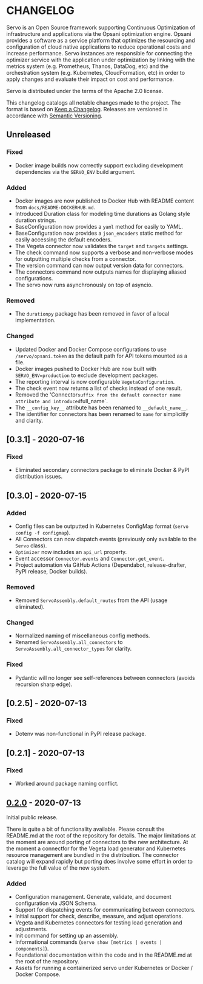 # CHANGELOG

Servo is an Open Source framework supporting Continuous Optimization of infrastructure
and applications via the Opsani optimization engine. Opsani provides a software as a
service platform that optimizes the resourcing and configuration of cloud native
applications to reduce operational costs and increase performance. Servo instances are
responsible for connecting the optimizer service with the application under optimization
by linking with the metrics system (e.g. Prometheus, Thanos, DataDog, etc) and the
orchestration system (e.g. Kubernetes, CloudFormation, etc) in order to apply changes
and evaluate their impact on cost and performance.

Servo is distributed under the terms of the Apache 2.0 license. 

This changelog catalogs all notable changes made to the project. The format
is based on [Keep a Changelog](https://keepachangelog.com/en/1.0.0/). Releases are 
versioned in accordance with [Semantic Versioning](https://semver.org/spec/v2.0.0.html).

## Unreleased

### Fixed
- Docker image builds now correctly support excluding development dependencies via the `SERVO_ENV` build argument.

### Added
- Docker images are now published to Docker Hub with README content from `docs/README-DOCKERHUB.md`.
- Introduced Duration class for modeling time durations as Golang style duration strings.
- BaseConfiguration now provides a `yaml` method for easily to YAML.
- BaseConfiguration now provides a `json_encoders` static method for easily accessing the default encoders.
- The Vegeta connector now validates the `target` and `targets` settings.
- The check command now supports a verbose and non-verbose modes for outputting multiple checks from a connector.
- The version command can now output version data for connectors.
- The connectors command now outputs names for displaying aliased configurations.
- The servo now runs asynchronously on top of asyncio.

### Removed
- The `durationpy` package has been removed in favor of a local implementation.

### Changed
- Updated Docker and Docker Compose configurations to use `/servo/opsani.token` as the default path for API tokens mounted as a file.
- Docker images pushed to Docker Hub are now built with `SERVO_ENV=production` to exclude development packages.
- The reporting interval is now configurable `VegetaConfiguration`.
- The check event now returns a list of checks instead of one result.
- Removed the 'Connector` suffix from the default connector name attribute and introduced `full_name`.
- The `__config_key__` attribute has been renamed to `__default_name__`.
- The identifier for connectors has been renamed to `name` for simplicitly and clarity.

## [0.3.1] - 2020-07-16

### Fixed
- Eliminated secondary connectors package to eliminate Docker & PyPI distribution issues.

## [0.3.0] - 2020-07-15

### Added
- Config files can be outputted in Kubernetes ConfigMap format (`servo config -f configmap`).
- All Connectors can now dispatch events (previously only available to the `Servo` class).
- `Optimizer` now includes an `api_url` property.
- Event accessor `Connector.events` and `Connector.get_event`.
- Project automation via GitHub Actions (Dependabot, release-drafter, PyPI release, Docker builds).

### Removed
- Removed `ServoAssembly.default_routes` from the API (usage eliminated).

### Changed
- Normalized naming of miscellaneous config methods.
- Renamed `ServoAssembly.all_connectors` to `ServoAssembly.all_connector_types` for clarity.

### Fixed
- Pydantic will no longer see self-references between connectors (avoids recursion sharp edge).

## [0.2.5] - 2020-07-13

### Fixed
- Dotenv was non-functional in PyPI release package.

## [0.2.1] - 2020-07-13

### Fixed
- Worked around package naming conflict.

## [0.2.0] - 2020-07-13

Initial public release.

There is quite a bit of functionality available. Please consult the README.md at the
root of the repository for details. The major limitations at the moment are around porting
of connectors to the new architecture. At the moment a connectfor for the Vegeta load 
generator and Kubernetes resource management are bundled in the distribution. The connector
catalog will expand rapidly but porting does involve some effort in order to leverage the
full value of the new system.

### Added
- Configuration management. Generate, validate, and document configuration via JSON Schema.
- Support for dispatching events for communicating between connectors.
- Initial support for check, describe, measure, and adjust operations.
- Vegeta and Kubernetes connectors for testing load generation and adjustments.
- Init command for setting up an assembly.
- Informational commands (`servo show [metrics | events | components]`).
- Foundational documentation within the code and in the README.md at the root of the repository.
- Assets for running a containerized servo under Kubernetes or Docker / Docker Compose.

[Unreleased]: https://github.com/opsani/servox/compare/v0.2.0...HEAD
[0.2.0]: https://github.com/opsani/servox/releases/tag/v0.2.0
